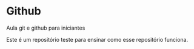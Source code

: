# Github
Aula git e github para iniciantes

Este é um repositório teste para ensinar como esse repositório funciona.
